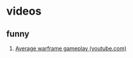 # videos
## funny
1. [Average warframe gameplay (youtube.com)](https://www.youtube.com/watch?v=_HnwMjL_kBg)
